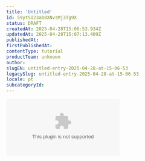```yaml
---
title: 'Untitled'
id: 59ytSI23ab8XNvsMj3Tg9X
status: DRAFT
createdAt: 2025-04-28T15:06:53.934Z
updatedAt: 2025-04-28T15:07:13.409Z
publishedAt: 
firstPublishedAt: 
contentType: tutorial
productTeam: unknown
author: 
slugEN: untitled-entry-2025-04-28-at-15-06-53
legacySlug: untitled-entry-2025-04-28-at-15-06-53
locale: pt
subcategoryId: 
---
```


![Bulk import template v1](https://raw.githubusercontent.com/vtexdocs/help-center-content/refs/heads/main/docs/pt/tutorials/uncategorized/unknown-subcategory/untitled-entry-2025-04-28-at-15-06-53_1.xlsx)

